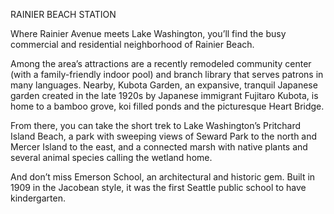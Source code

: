 RAINIER BEACH STATION
 
Where Rainier Avenue meets Lake Washington, you’ll find the busy commercial and residential neighborhood of Rainier Beach.
 
Among the area’s attractions are a recently remodeled community center (with a family-friendly indoor pool) and branch library that serves patrons in many languages. Nearby, Kubota Garden, an expansive, tranquil Japanese garden created in the late 1920s by Japanese immigrant Fujitaro Kubota, is home to a bamboo grove, koi filled ponds and the picturesque Heart Bridge.
 
From there, you can take the short trek to Lake Washington’s Pritchard Island Beach, a park with sweeping views of Seward Park to the north and Mercer Island to the east, and a connected marsh with native plants and several animal species calling the wetland home.
 
And don’t miss Emerson School, an architectural and historic gem.  Built in 1909 in the Jacobean style, it was the first Seattle public school to have kindergarten.    
